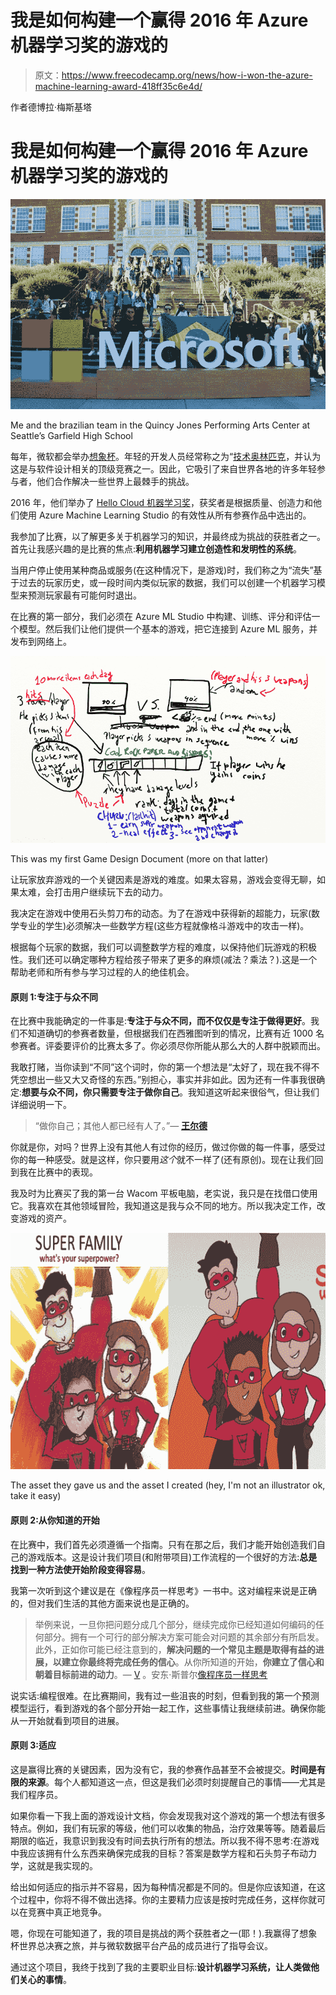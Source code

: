 # 我是如何构建一个赢得 2016 年 Azure 机器学习奖的游戏的

> 原文：<https://www.freecodecamp.org/news/how-i-won-the-azure-machine-learning-award-418ff35c6e4d/>

作者德博拉·梅斯基塔

# 我是如何构建一个赢得 2016 年 Azure 机器学习奖的游戏的

![cM-BRcImRfyyqCzXinbQGBzHho6jEW1aXF5g](img/7cc44b2bea3ae9cf7e9bccbe408d1dbe.png)

Me and the brazilian team in the Quincy Jones Performing Arts Center at Seattle’s Garfield High School

每年，微软都会举办[想象杯](https://compete.imagine.microsoft.com/pt-br/category/0?skillLevel=0)。年轻的开发人员经常称之为“[技术奥林匹克](https://en.wikipedia.org/wiki/Imagine_Cup)，并认为这是与软件设计相关的顶级竞赛之一。因此，它吸引了来自世界各地的许多年轻参与者，他们合作解决一些世界上最棘手的挑战。

2016 年，他们举办了 [Hello Cloud 机器学习奖](https://compete.imagine.microsoft.com/pt-br/competition/17554)，获奖者是根据质量、创造力和他们使用 Azure Machine Learning Studio 的有效性从所有参赛作品中选出的。

我参加了比赛，以了解更多关于机器学习的知识，并最终成为挑战的获胜者之一。首先让我感兴趣的是比赛的焦点:**利用机器学习建立创造性和发明性的系统**。

当用户停止使用某种商品或服务(在这种情况下，是游戏)时，我们称之为“流失”基于过去的玩家历史，或一段时间内类似玩家的数据，我们可以创建一个机器学习模型来预测玩家最有可能何时退出。

在比赛的第一部分，我们必须在 Azure ML Studio 中构建、训练、评分和评估一个模型。然后我们让他们提供一个基本的游戏，把它连接到 Azure ML 服务，并发布到网络上。

![yUfCcScpLhgfjRihX7SrPf4fzVPjmY94VAob](img/4cd3fe1a95288b3374c792e6d592ea85.png)

This was my first Game Design Document (more on that latter)

让玩家放弃游戏的一个关键因素是游戏的难度。如果太容易，游戏会变得无聊，如果太难，会打击用户继续玩下去的动力。

我决定在游戏中使用石头剪刀布的动态。为了在游戏中获得新的超能力，玩家(数学专业的学生)必须解决一些数学方程(这些方程就像格斗游戏中的攻击一样)。

根据每个玩家的数据，我们可以调整数学方程的难度，以保持他们玩游戏的积极性。我们还可以确定哪种方程给孩子带来了更多的麻烦(减法？乘法？).这是一个帮助老师和所有参与学习过程的人的绝佳机会。

#### 原则 1:专注于与众不同

在比赛中我能确定的一件事是:**专注于与众不同，而不仅仅是专注于做得更好**。我们不知道确切的参赛者数量，但根据我们在西雅图听到的情况，比赛有近 1000 名参赛者。评委要评价的比赛太多了。你必须尽你所能从那么大的人群中脱颖而出。

我敢打赌，当你读到“不同”这个词时，你的第一个想法是“太好了，现在我不得不凭空想出一些又大又奇怪的东西。”别担心，事实并非如此。因为还有一件事我很确定:**想要与众不同，你只需要专注于做你自己**。我知道这听起来很俗气，但让我们详细说明一下。

> “做你自己；其他人都已经有人了。”― [**王尔德**](https://www.goodreads.com/author/show/3565.Oscar_Wilde)

你就是你，对吗？世界上没有其他人有过你的经历，做过你做的每一件事，感受过你的每一种感受。就是这样，你只要用*这个*就不一样了(还有原创)。现在让我们回到我在比赛中的表现。

我及时为比赛买了我的第一台 Wacom 平板电脑，老实说，我只是在找借口使用它。我喜欢在其他领域冒险，我知道这是我与众不同的地方。所以我决定工作，改变游戏的资产。

![ckRicVJo9uAxb8ay1LeQcMPGnkgT8-8cnkf4](img/408ebba27f12e0b220e09ee13cde4c16.png)

The asset they gave us and the asset I created (hey, I'm not an illustrator ok, take it easy)

#### 原则 2:从你知道的开始

在比赛中，我们首先必须遵循一个指南。只有在那之后，我们才能开始创造我们自己的游戏版本。这是设计我们项目(和附带项目)工作流程的一个很好的方法:**总是找到一种方法使开始阶段变得容易**。

我第一次听到这个建议是在《像程序员一样思考》一书中。这对编程来说是正确的，但对我们生活的其他方面来说也是正确的。

> 举例来说，一旦你把问题分成几个部分，继续完成你已经知道如何编码的任何部分。拥有一个可行的部分解决方案可能会对问题的其余部分有所启发。此外，正如你可能已经注意到的，**解决问题的一个常见主题是取得有益的进展，以建立你最终将完成任务的信心**。从你所知道的开始，**你建立了信心和朝着目标前进的动力**。― [V](https://www.goodreads.com/author/show/3565.Oscar_Wilde) 。安东·斯普尔[像程序员一样思考](https://www.nostarch.com/thinklikeaprogrammer)

说实话:编程很难。在比赛期间，我有过一些沮丧的时刻，但看到我的第一个预测模型运行，看到游戏的各个部分开始一起工作，这些事情让我继续前进。确保你能从一开始就看到项目的进展。

#### 原则 3:适应

这是赢得比赛的关键因素，因为没有它，我的参赛作品甚至不会被提交。**时间是有限的来源**。每个人都知道这一点，但这是我们必须时刻提醒自己的事情——尤其是我们程序员。

如果你看一下我上面的游戏设计文档，你会发现我对这个游戏的第一个想法有很多特点。例如，我们有玩家的等级，他们可以收集的物品，治疗效果等等。随着最后期限的临近，我意识到我没有时间去执行所有的想法。所以我不得不思考:在游戏中我应该拥有什么东西来确保完成我的目标？答案是数学方程和石头剪子布动力学，这就是我实现的。

给出如何适应的指示并不容易，因为每种情况都是不同的。但是你应该知道，在这个过程中，你将不得不做出选择。你的主要精力应该是按时完成任务，这样你就可以在竞赛中真正地竞争。

嗯，你现在可能知道了，我的项目是挑战的两个获胜者之一(耶！).我赢得了想象杯世界总决赛之旅，并与微软数据平台产品的成员进行了指导会议。

通过这个项目，我终于找到了我的主要职业目标:**设计机器学习系统，让人类做他们关心的事情**。